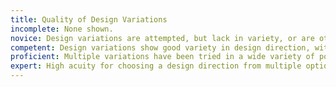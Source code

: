 ```yaml
---
title: Quality of Design Variations
incomplete: None shown.
novice: Design variations are attempted, but lack in variety, or are otherwise lacking in quality to consider as a good option.
competent: Design variations show good variety in design direction, with at least two options that could have been viable.
proficient: Multiple variations have been tried in a wide variety of potentially strong directions, so that the emerging design feels like the strongest choice available. Reasons for choosing certain designs over others is connected to user needs and branding goals.
expert: High acuity for choosing a design direction from multiple options is demonstrated. Multiple reference sources have been incorporated into the design variation process.
---
```

